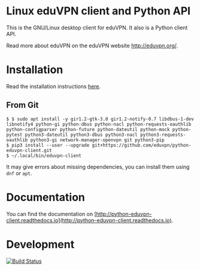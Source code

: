 
Linux eduVPN client and Python API
==================================

This is the GNU/Linux desktop client for eduVPN. It also is a Python client API.

Read more about eduVPN on the eduVPN website http://eduvpn.org/.

Installation
============

Read the installation instructions [here](http://python-eduvpn-client.readthedocs.io/en/latest/introduction.html#installation).

## From Git


    $ $ sudo apt install -y gir1.2-gtk-3.0 gir1.2-notify-0.7 libdbus-1-dev libnotify4 python-gi python-dbus python-nacl python-requests-oauthlib python-configparser python-future python-dateutil python-mock python-pytest python3-dateutil python3-dbus python3-nacl python3-requests-oauthlib python3-gi network-manager-openvpn git python3-pip
    $ pip3 install --user --upgrade git+https://github.com/eduvpn/python-eduvpn-client.git
    $ ~/.local/bin/eduvpn-client

It may give errors about missing dependencies, you can install them using `dnf` 
or `apt`.

Documentation
=============

You can find the documentation on [http://python-eduvpn-client.readthedocs.io](http://python-eduvpn-client.readthedocs.io).

Development
===========

[![Build Status](https://travis-ci.org/eduvpn/python-eduvpn-client.svg?branch=master)](https://travis-ci.org/eduvpn/python-eduvpn-client)
